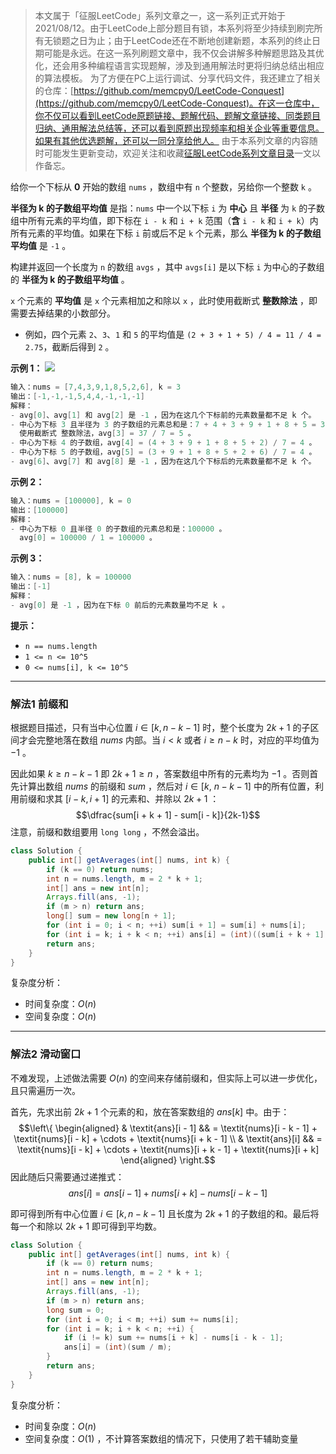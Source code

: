 > 本文属于「征服LeetCode」系列文章之一，这一系列正式开始于2021/08/12。由于LeetCode上部分题目有锁，本系列将至少持续到刷完所有无锁题之日为止；由于LeetCode还在不断地创建新题，本系列的终止日期可能是永远。在这一系列刷题文章中，我不仅会讲解多种解题思路及其优化，还会用多种编程语言实现题解，涉及到通用解法时更将归纳总结出相应的算法模板。
> <b></b>
> 为了方便在PC上运行调试、分享代码文件，我还建立了相关的仓库：[https://github.com/memcpy0/LeetCode-Conquest](https://github.com/memcpy0/LeetCode-Conquest)。在这一仓库中，你不仅可以看到LeetCode原题链接、题解代码、题解文章链接、同类题目归纳、通用解法总结等，还可以看到原题出现频率和相关企业等重要信息。如果有其他优选题解，还可以一同分享给他人。
> <b></b>
> 由于本系列文章的内容随时可能发生更新变动，欢迎关注和收藏[征服LeetCode系列文章目录](https://memcpy0.blog.csdn.net/article/details/119656559)一文以作备忘。

给你一个下标从 **0** 开始的数组 `nums` ，数组中有 `n` 个整数，另给你一个整数 `k` 。

**半径为 k 的子数组平均值** 是指：`nums` 中一个以下标 `i` 为 **中心** 且 **半径** 为 `k` 的子数组中所有元素的平均值，即下标在 `i - k` 和 `i + k` 范围（**含** `i - k` 和 `i + k`）内所有元素的平均值。如果在下标 `i` 前或后不足 `k` 个元素，那么 **半径为 k 的子数组平均值** 是 `-1` 。

构建并返回一个长度为 `n` 的数组 `avgs` ，其中 `avgs[i]` 是以下标 `i` 为中心的子数组的 **半径为 k 的子数组平均值** 。

`x` 个元素的 **平均值** 是 `x` 个元素相加之和除以 `x` ，此时使用截断式 **整数除法** ，即需要去掉结果的小数部分。
- 例如，四个元素 `2`、`3`、`1` 和 `5` 的平均值是 `(2 + 3 + 1 + 5) / 4 = 11 / 4 = 2.75`，截断后得到 `2` 。

**示例 1：**
![](https://assets.leetcode.com/uploads/2021/11/07/eg1.png)

```java
输入：nums = [7,4,3,9,1,8,5,2,6], k = 3
输出：[-1,-1,-1,5,4,4,-1,-1,-1]
解释：
- avg[0]、avg[1] 和 avg[2] 是 -1 ，因为在这几个下标前的元素数量都不足 k 个。
- 中心为下标 3 且半径为 3 的子数组的元素总和是：7 + 4 + 3 + 9 + 1 + 8 + 5 = 37 。
  使用截断式 整数除法，avg[3] = 37 / 7 = 5 。
- 中心为下标 4 的子数组，avg[4] = (4 + 3 + 9 + 1 + 8 + 5 + 2) / 7 = 4 。
- 中心为下标 5 的子数组，avg[5] = (3 + 9 + 1 + 8 + 5 + 2 + 6) / 7 = 4 。
- avg[6]、avg[7] 和 avg[8] 是 -1 ，因为在这几个下标后的元素数量都不足 k 个。
```
**示例 2：**
```java
输入：nums = [100000], k = 0
输出：[100000]
解释：
- 中心为下标 0 且半径 0 的子数组的元素总和是：100000 。
  avg[0] = 100000 / 1 = 100000 。
```
**示例 3：**
```java
输入：nums = [8], k = 100000
输出：[-1]
解释：
- avg[0] 是 -1 ，因为在下标 0 前后的元素数量均不足 k 。
```
**提示：**
- `n == nums.length`
- `1 <= n <= 10^5`
- `0 <= nums[i], k <= 10^5`

---
### 解法1 前缀和
根据题目描述，只有当中心位置 $i \in [k, n-k-1]$ 时，整个长度为 $2k+1$ 的子区间才会完整地落在数组 $nums$ 内部。当 $i<k$ 或者 $i≥n−k$ 时，对应的平均值为 $-1$ 。

因此如果 $k \geq n-k-1$ 即 $2k+1≥n$ ，答案数组中所有的元素均为 $-1$ 。否则首先计算出数组 $nums$ 的前缀和 $sum$ ，然后对 $i \in [k,\ n - k - 1]$ 中的所有位置，利用前缀和求其 $[i -k , i  +1]$ 的元素和、并除以 $2k+1$ ：$$\dfrac{sum[i + k + 1] - sum[i - k]}{2k-1}$$
注意，前缀和数组要用 `long long` ，不然会溢出。
```java
class Solution {
    public int[] getAverages(int[] nums, int k) {
        if (k == 0) return nums;
        int n = nums.length, m = 2 * k + 1;
        int[] ans = new int[n];
        Arrays.fill(ans, -1);
        if (m > n) return ans;
        long[] sum = new long[n + 1];
        for (int i = 0; i < n; ++i) sum[i + 1] = sum[i] + nums[i];
        for (int i = k; i + k < n; ++i) ans[i] = (int)((sum[i + k + 1] - sum[i - k]) / m);
        return ans;
    }
}
```
复杂度分析：
- 时间复杂度：$O(n)$
- 空间复杂度：$O(n)$

---
### 解法2 滑动窗口
不难发现，上述做法需要 $O(n)$ 的空间来存储前缀和，但实际上可以进一步优化，且只需遍历一次。

首先，先求出前 $2k+1$ 个元素的和，放在答案数组的 $ans[k]$ 中。由于：
$$\left\{ \begin{aligned} & \textit{ans}[i - 1] && = \textit{nums}[i - k - 1] + \textit{nums}[i - k] + \cdots + \textit{nums}[i + k - 1] \\ & \textit{ans}[i] && = \textit{nums}[i - k] + \cdots + \textit{nums}[i + k - 1] + \textit{nums}[i + k] \end{aligned} \right.$$
​因此随后只需要通过递推式：
$$\textit{ans}[i] = \textit{ans}[i - 1] + \textit{nums}[i + k] - \textit{nums}[i - k - 1]$$

即可得到所有中心位置 $i \in [k, n-k-1]$ 且长度为 $2k+1$ 的子数组的和。最后将每一个和除以 $2k+1$ 即可得到平均数。
```java
class Solution {
    public int[] getAverages(int[] nums, int k) {
        if (k == 0) return nums;
        int n = nums.length, m = 2 * k + 1;
        int[] ans = new int[n];
        Arrays.fill(ans, -1);
        if (m > n) return ans;
        long sum = 0;
        for (int i = 0; i < m; ++i) sum += nums[i];
        for (int i = k; i + k < n; ++i) {
            if (i != k) sum += nums[i + k] - nums[i - k - 1];
            ans[i] = (int)(sum / m);
        }
        return ans;
    }
}
```
复杂度分析：
- 时间复杂度：$O(n)$
- 空间复杂度：$O(1)$ ，不计算答案数组的情况下，只使用了若干辅助变量